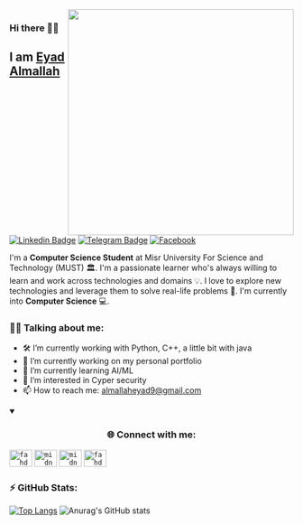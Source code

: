 <img align="right" width="400" alt="" src="https://media2.giphy.com/media/qgQUggAC3Pfv687qPC/giphy.gif?cid=ecf05e47tlgu6ruohynph3m6pcgukzjqzvkdx6s05bvslib7&rid=giphy.gif&ct=g" />


### Hi there 👋🏻
## I am [Eyad Almallah](https://github.com/vSkipv)
[![Linkedin Badge](https://img.shields.io/badge/-LinkedIn-0e76a8?style=flat-square&logo=Linkedin&logoColor=white)](https://www.linkedin.com/in/eyad-almallah-a7188b233/)
[![Telegram Badge](https://img.shields.io/badge/-Telegram-0088cc?style=flat-square&logo=Telegram&logoColor=white)](https://t.me/EyadAlmallah)
[![Facebook](https://img.shields.io/badge/Facebook-%231877F2.svg?style=for-the-square&logo=Facebook&logoColor=white)](https://www.facebook.com/eyad.almallah99)

  
I'm a **Computer Science Student** at Misr University For Science and Technology (MUST) 🏛. I'm a passionate learner who's always willing to learn and work across technologies and domains 💡. I love to explore new technologies and leverage them to solve real-life problems 🔭. I'm currently into **Computer Science** 💻.

### 👨‍💻 Talking about me:  

- 🛠 I’m currently working with Python, C++, a little bit with java
- 🔭 I’m currently working on my personal portfolio 
- 🌱 I’m currently learning AI/ML
- 👀 I’m interested in Cyper security 
- 📫 How to reach me: almallaheyad9@gmail.com

<details open><summary><h3 align="center">🌐 Connect with me:</h3></summary>
<code><a href="https://www.linkedin.com/in/eyad-almallah-a7188b233/" target="_blank"><img src="https://raw.githubusercontent.com/rahuldkjain/github-profile-readme-generator/master/src/images/icons/Social/linked-in-alt.svg" alt="fahd-seddik" height="30" width="40" /></a></code>
<code><a href="https://codeforces.com/profile/EyadAlmallah" target="blank"><img src="https://raw.githubusercontent.com/rahuldkjain/github-profile-readme-generator/master/src/images/icons/Social/codeforces.svg" alt="midniterayz" height="30" width="40" /></a></code>
<code><a href="https://leetcode.com/EyadAlmallah/" target="blank"><img src="https://raw.githubusercontent.com/rahuldkjain/github-profile-readme-generator/master/src/images/icons/Social/leet-code.svg" alt="midniterayz" height="30" width="40" /></a></code>
<code><a href="https://www.hackerrank.com/EyadAlmallah" target="blank"><img src="https://raw.githubusercontent.com/rahuldkjain/github-profile-readme-generator/master/src/images/icons/Social/hackerrank.svg" alt="fahd_seddik02" height="30" width="40" /></a></code>	
  </details>
  
### ⚡ GitHub Stats:
 
 
 
[![Top Langs](https://github-readme-stats.vercel.app/api/top-langs/?username=vSkipv&layout=compact)](https://github.com/vSkipv/github-readme-stats)
![Anurag's GitHub stats](https://github-readme-stats.vercel.app/api?username=vSkipv&show_icons=true&theme=radical)
